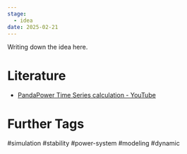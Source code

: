 ```yaml
---
stage:
  - idea
date: 2025-02-21
---
```

Writing down the idea here.
# Literature
- [PandaPower Time Series calculation - YouTube](https://www.youtube.com/watch?v=sAHoJbfLhas)

# Further Tags
#simulation #stability #power-system #modeling #dynamic 